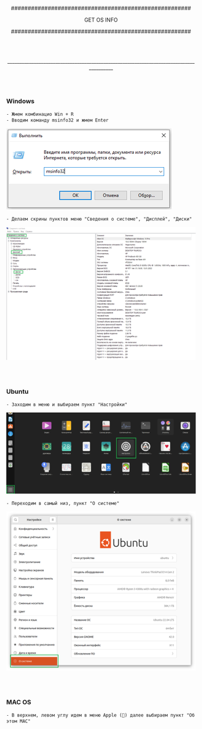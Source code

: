 <br/><br/>
<br/><br/>
<p align="center">######################################################</p>
<p align="center">GET OS INFO</p>
<p align="center">######################################################</p>
<br/><br/>
<p align="center">________________________________________________________________________________________</p>
<br/><br/>


### Windows
    - Жмем комбинацио Win + R
    - Вводим команду msinfo32 и жмем Enter

![Screenshot](img/winr_msinfo.png)

    - Делаем скрины пунктов меню "Сведения о системе", "Дисплей", "Диски"

![Screenshot](img/msinfo32.png)



<br/><br/>
### Ubuntu
    - Заходим в меню и выбираем пункт "Настройки"
![Screenshot](img/linux_settings.png)

    - Переходим в самый низ, пункт "О системе"
![Screenshot](img/about_os.png)



<br/><br/>
### MAC OS
    - В верхнем, левом углу идем в меню Apple () далее выбираем пункт "Об этом МАС"

